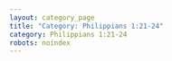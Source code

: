 ```yaml
---
layout: category_page
title: "Category: Philippians 1:21-24"
category: Philippians 1:21-24
robots: noindex
---
```

